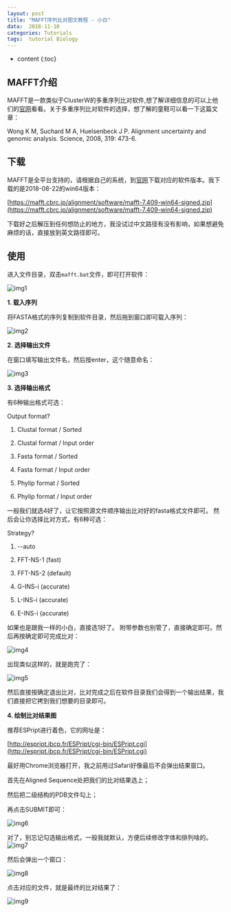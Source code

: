 ```yaml
---
layout: post
title: "MAFFT序列比对图文教程 - 小白"
data:  2018-11-10
categories: Tutorials
tags:  tutorial Biology
---
```


* content
{:toc}
## MAFFT介绍

MAFFT是一款类似于ClusterW的多重序列比对软件,想了解详细信息的可以上他们的[官网](https://mafft.cbrc.jp/alignment/software/)看看。关于多重序列比对软件的选择，想了解的童鞋可以看一下这篇文章：

Wong K M, Suchard M A, Huelsenbeck J P. Alignment uncertainty and genomic analysis. Science, 2008, 319: 473-6.

## 下载

MAFFT是全平台支持的，请根据自己的系统，到[官网](https://mafft.cbrc.jp/alignment/software/)下载对应的软件版本。我下载的是2018-08-22的win64版本：

[https://mafft.cbrc.jp/alignment/software/mafft-7.409-win64-signed.zip](https://mafft.cbrc.jp/alignment/software/mafft-7.409-win64-signed.zip)

下载好之后解压到任何想防止的地方，我没试过中文路径有没有影响，如果想避免麻烦的话，直接放到英文路径即可。

## 使用

进入文件目录，双击`mafft.bat`文件，即可打开软件：

![img1](https://raw.githubusercontent.com/stogqy/stogqy.github.io/master/_posts/Pics/20181110/1.png)

**1. 载入序列**

将FASTA格式的序列复制到软件目录，然后拖到窗口即可载入序列：

![img2](https://raw.githubusercontent.com/stogqy/stogqy.github.io/master/_posts/Pics/20181110/2.png)

**2. 选择输出文件**

在窗口填写输出文件名，然后按enter，这个随意命名：

![img3](https://raw.githubusercontent.com/stogqy/stogqy.github.io/master/_posts/Pics/20181110/3.png)

**3. 选择输出格式**

有6种输出格式可选：

Output format?

  1. Clustal format / Sorted

  2. Clustal format / Input order

  3. Fasta format   / Sorted

  4. Fasta format   / Input order

  5. Phylip format  / Sorted

  6. Phylip format  / Input order

一般我们就选4好了，让它按照源文件顺序输出比对好的fasta格式文件即可。
然后会让你选择比对方式，有6种可选：

  Strategy?

  1. --auto

  2. FFT-NS-1 (fast)

  3. FFT-NS-2 (default)

  4. G-INS-i  (accurate)

  5. L-INS-i  (accurate)

  6. E-INS-i  (accurate)

如果也是跟我一样的小白，直接选1好了。
附带参数也别管了，直接确定即可。然后再按确定即可完成比对：

![img4](https://raw.githubusercontent.com/stogqy/stogqy.github.io/master/_posts/Pics/20181110/4.PNG)

出现类似这样的，就是跑完了：

![img5](https://raw.githubusercontent.com/stogqy/stogqy.github.io/master/_posts/Pics/20181110/5.PNG)

然后直接按确定退出比对，比对完成之后在软件目录我们会得到一个输出结果，我们直接把它拷到我们想要的目录即可。

**4. 绘制比对结果图**

推荐ESPript进行着色，它的网址是：

[http://espript.ibcp.fr/ESPript/cgi-bin/ESPript.cgi](http://espript.ibcp.fr/ESPript/cgi-bin/ESPript.cgi)

最好用Chrome浏览器打开，我之前用过Safari好像最后不会弹出结果窗口。

首先在Aligned Sequence处把我们的比对结果选上；

然后把二级结构的PDB文件勾上；

再点击SUBMIT即可：

![img6](https://raw.githubusercontent.com/stogqy/stogqy.github.io/master/_posts/Pics/20181110/6.PNG)

对了，别忘记勾选输出格式，一般我就默认，方便后续修改字体和排列啥的。
![img7](https://raw.githubusercontent.com/stogqy/stogqy.github.io/master/_posts/Pics/20181110/7.PNG)

然后会弹出一个窗口：

![img8](https://raw.githubusercontent.com/stogqy/stogqy.github.io/master/_posts/Pics/20181110/8.PNG)

点击对应的文件，就是最终的比对结果了：

![img9](https://raw.githubusercontent.com/stogqy/stogqy.github.io/master/_posts/Pics/20181110/9.PNG) 
